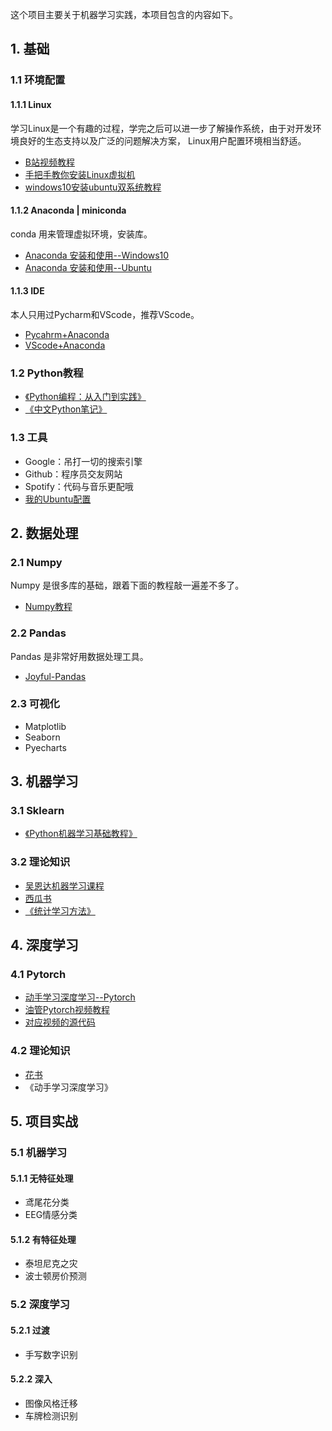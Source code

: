这个项目主要关于机器学习实践，本项目包含的内容如下。



## 1. 基础


### 1.1 环境配置

#### 1.1.1 Linux

学习Linux是一个有趣的过程，学完之后可以进一步了解操作系统，由于对开发环境良好的生态支持以及广泛的问题解决方案， Linux用户配置环境相当舒适。

- [B站视频教程](https://www.bilibili.com/video/BV1mW411i7Qf?from=search&seid=3369310834584723371)
- [手把手教你安装Linux虚拟机](https://zhuanlan.zhihu.com/p/41940739)
- [windows10安装ubuntu双系统教程](https://www.cnblogs.com/masbay/p/10745170.html)

#### 1.1.2 Anaconda | miniconda

conda 用来管理虚拟环境，安装库。

- [Anaconda 安装和使用--Windows10](https://www.cnblogs.com/hichens/p/12258831.html)
- [Anaconda 安装和使用--Ubuntu](https://zhuanlan.zhihu.com/p/36053560)

#### 1.1.3 IDE

本人只用过Pycharm和VScode，推荐VScode。

- [Pycahrm+Anaconda](https://www.cnblogs.com/yuxuefeng/p/9235431.html)
- [VScode+Anaconda](https://blog.csdn.net/u013187057/article/details/83418425)

### 1.2 Python教程

- [《Python编程：从入门到实践》](https://github.com/LSayhi/Python/blob/master/Python%E7%BC%96%E7%A8%8B%EF%BC%9A%E4%BB%8E%E5%85%A5%E9%97%A8%E5%88%B0%E5%AE%9E%E8%B7%B5.pdf)
- [《中文Python笔记》](https://github.com/lijin-THU/notes-python)


### 1.3 工具

- Google：吊打一切的搜索引擎
- Github：程序员交友网站
- Spotify：代码与音乐更配哦
- [我的Ubuntu配置](https://www.cnblogs.com/hichens/p/13870069.html)

## 2. 数据处理

### 2.1 Numpy

Numpy 是很多库的基础，跟着下面的教程敲一遍差不多了。

- [Numpy教程](https://github.com/lijin-THU/notes-python/tree/master/03-numpy)

### 2.2 Pandas

Pandas 是非常好用数据处理工具。

- [Joyful-Pandas](https://github.com/datawhalechina/joyful-pandas)

### 2.3 可视化

- Matplotlib
- Seaborn
- Pyecharts

## 3. 机器学习

### 3.1 Sklearn

- [《Python机器学习基础教程》](https://github.com/pudongqi/Introduction-to-Machine-Learning-with-Python/blob/master/Python%E6%9C%BA%E5%99%A8%E5%AD%A6%E4%B9%A0%E5%9F%BA%E7%A1%80%E6%95%99%E7%A8%8B.pdf)

### 3.2 理论知识

- [吴恩达机器学习课程](https://www.bilibili.com/video/BV164411b7dx?from=search&seid=13151362994692254063)
- [西瓜书](https://github.com/Mikoto10032/DeepLearning/blob/master/books/%E6%9C%BA%E5%99%A8%E5%AD%A6%E4%B9%A0%E5%91%A8%E5%BF%97%E5%8D%8E.pdf)
- [《统计学习方法》](https://github.com/yuanliangding/books/blob/master/%E8%AE%A1%E7%AE%97%E6%9C%BA-%E4%BA%BA%E5%B7%A5%E6%99%BA%E8%83%BD-%E6%9C%BA%E5%99%A8%E5%AD%A6%E4%B9%A0/%E7%BB%9F%E8%AE%A1%E5%AD%A6%E4%B9%A0%E6%96%B9%E6%B3%95(%E6%9D%8E%E8%88%AA).pdf)

## 4. 深度学习

### 4.1 Pytorch

- [动手学习深度学习--Pytorch](https://github.com/ShusenTang/Dive-into-DL-PyTorch)
- [油管Pytorch视频教程](https://www.youtube.com/playlist?list=PLhhyoLH6IjfxeoooqP9rhU3HJIAVAJ3Vz)
- [对应视频的源代码](https://github.com/aladdinpersson/Machine-Learning-Collection)

### 4.2 理论知识

- [花书](https://github.com/exacity/deeplearningbook-chinese/releases/download/v0.5-beta/dlbook_cn_v0.5-beta.pdf)
- 《动手学习深度学习》

## 5. 项目实战

### 5.1 机器学习

#### 5.1.1 无特征处理

- 鸢尾花分类 
- EEG情感分类

#### 5.1.2 有特征处理

- 泰坦尼克之灾
-  波士顿房价预测

### 5.2 深度学习

#### 5.2.1 过渡

- 手写数字识别

#### 5.2.2 深入

- 图像风格迁移
- 车牌检测识别
